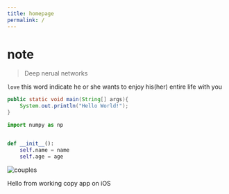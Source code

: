 ```yaml
---
title: homepage
permalink: /
---
```

# note
> Deep nerual networks

`love` this word indicate he or she wants to enjoy his(her) entire life with you

```java
public static void main(String[] args){
    System.out.println("Hello World!");
}
```
```python
import numpy as np


def __init__():
    self.name = name
    self.age = age
```

![couples](https://lib.azfs.com.cn/img/couples.jpg-note "love couple")

Hello from working copy app on iOS 